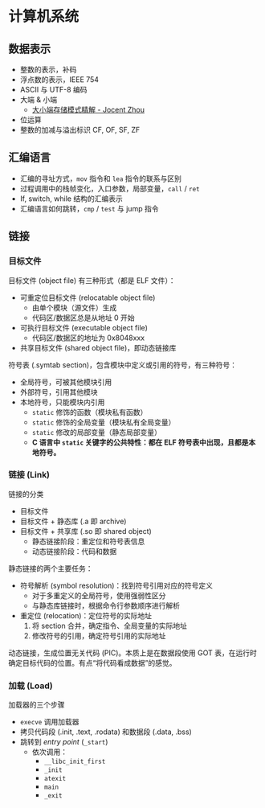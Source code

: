 # 计算机系统

## 数据表示

+ 整数的表示，补码
+ 浮点数的表示，IEEE 754
+ ASCII 与 UTF-8 编码
+ 大端 & 小端
  + [大小端存储模式精解 - Jocent Zhou](https://jocent.me/2017/07/25/big-little-endian.html)
+ 位运算
+ 整数的加减与溢出标识 CF, OF, SF, ZF

## 汇编语言

+ 汇编的寻址方式，`mov` 指令和 `lea` 指令的联系与区别
+ 过程调用中的栈帧变化，入口参数，局部变量，`call` / `ret`
+ If, switch, while 结构的汇编表示
+ 汇编语言如何跳转，`cmp` / `test` 与 jump 指令

## 链接

### 目标文件

目标文件 (object file) 有三种形式（都是 ELF 文件）：

+ 可重定位目标文件 (relocatable object file)
  + 由单个模块（源文件）生成
  + 代码区/数据区总是从地址 0 开始
+ 可执行目标文件 (executable object file)
  + 代码区/数据区的地址为 0x8048xxx
+ 共享目标文件 (shared object file)，即动态链接库

符号表 (.symtab section)，包含模块中定义或引用的符号，有三种符号：

+ 全局符号，可被其他模块引用
+ 外部符号，引用其他模块
+ 本地符号，只能模块内引用
  + `static` 修饰的函数（模块私有函数）
  + `static` 修饰的全局变量（模块私有全局变量）
  + `static` 修改的局部变量（静态局部变量）
  + **C 语言中 `static` 关键字的公共特性：都在 ELF 符号表中出现，且都是本地符号。**

### 链接 (Link)

链接的分类

+ 目标文件
+ 目标文件 + 静态库 (.a 即 archive)
+ 目标文件 + 共享库 (.so 即 shared object)
  + 静态链接阶段：重定位和符号表信息
  + 动态链接阶段：代码和数据

静态链接的两个主要任务：

+ 符号解析 (symbol resolution)：找到符号引用对应的符号定义
  + 对于多重定义的全局符号，使用强弱性区分
  + 与静态库链接时，根据命令行参数顺序进行解析
+ 重定位 (relocation)：定位符号的实际地址
  1. 将 section 合并，确定指令、全局变量的实际地址
  1. 修改符号的引用，确定符号引用的实际地址

动态链接，生成位置无关代码 (PIC)。本质上是在数据段使用 GOT 表，在运行时确定目标代码的位置。有点“将代码看成数据”的感觉。

### 加载 (Load)

加载器的三个步骤

+ `execve` 调用加载器
+ 拷贝代码段 (.init, .text, .rodata) 和数据段 (.data, .bss)
+ 跳转到 _entry point_ (`_start`)
  + 依次调用：
    + `__libc_init_first`
    + `_init`
    + `atexit`
    + `main`
    + `_exit`

